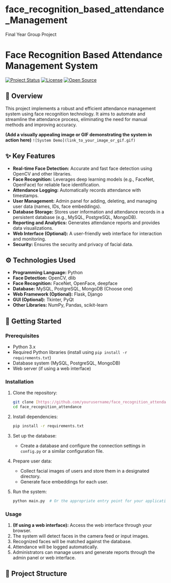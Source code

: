 # face_recognition_based_attendance_Management
 Final Year Group Project
# Face Recognition Based Attendance Management System

[![Project Status](https://img.shields.io/badge/Status-Active-brightgreen)](https://github.com/yourusername/face_recognition_attendance)
[![License](https://img.shields.io/badge/License-MIT-blue)](https://opensource.org/licenses/MIT)
[![Open Source](https://badges.frapsoft.com/os/v1/open-source.svg?v=103)](https://opensource.org/)

## 📸 Overview

This project implements a robust and efficient attendance management system using face recognition technology. It aims to automate and streamline the attendance process, eliminating the need for manual methods and improving accuracy.

**(Add a visually appealing image or GIF demonstrating the system in action here)**
`![System Demo](link_to_your_image_or_gif.gif)`

## ✨ Key Features

* **Real-time Face Detection:** Accurate and fast face detection using OpenCV and other libraries.
* **Face Recognition:** Leverages deep learning models (e.g., FaceNet, OpenFace) for reliable face identification.
* **Attendance Logging:** Automatically records attendance with timestamps.
* **User Management:** Admin panel for adding, deleting, and managing user data (names, IDs, face embeddings).
* **Database Storage:** Stores user information and attendance records in a persistent database (e.g., MySQL, PostgreSQL, MongoDB).
* **Reporting and Analytics:** Generates attendance reports and provides data visualizations.
* **Web Interface (Optional):** A user-friendly web interface for interaction and monitoring.
* **Security:** Ensures the security and privacy of facial data.

## ⚙️ Technologies Used

* **Programming Language:** Python
* **Face Detection:** OpenCV, dlib
* **Face Recognition:** FaceNet, OpenFace, deepface
* **Database:** MySQL, PostgreSQL, MongoDB (Choose one)
* **Web Framework (Optional):** Flask, Django
* **GUI (Optional):** Tkinter, PyQt
* **Other Libraries:** NumPy, Pandas, scikit-learn

## 🚀 Getting Started

### Prerequisites

* Python 3.x
* Required Python libraries (install using `pip install -r requirements.txt`)
* Database system (MySQL, PostgreSQL, MongoDB)
* Web server (if using a web interface)

### Installation

1.  Clone the repository:

    ```bash
    git clone [https://github.com/yourusername/face_recognition_attendance.git](https://github.com/yourusername/face_recognition_attendance.git)
    cd face_recognition_attendance
    ```

2.  Install dependencies:

    ```bash
    pip install -r requirements.txt
    ```

3.  Set up the database:

    * Create a database and configure the connection settings in `config.py` or a similar configuration file.

4.  Prepare user data:

    * Collect facial images of users and store them in a designated directory.
    * Generate face embeddings for each user.

5.  Run the system:

    ```bash
    python main.py  # Or the appropriate entry point for your application
    ```

### Usage

1.  **(If using a web interface):** Access the web interface through your browser.
2.  The system will detect faces in the camera feed or input images.
3.  Recognized faces will be matched against the database.
4.  Attendance will be logged automatically.
5.  Administrators can manage users and generate reports through the admin panel or web interface.

## 📂 Project Structure
